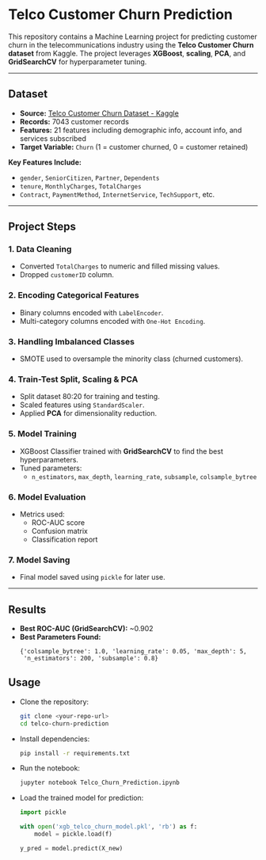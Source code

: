 # Telco Customer Churn Prediction

This repository contains a Machine Learning project for predicting customer churn in the telecommunications industry using the **Telco Customer Churn dataset** from Kaggle. The project leverages **XGBoost**, **scaling**, **PCA**, and **GridSearchCV** for hyperparameter tuning.

---

## Dataset

- **Source:** [Telco Customer Churn Dataset - Kaggle](https://www.kaggle.com/blastchar/telco-customer-churn)  
- **Records:** 7043 customer records  
- **Features:** 21 features including demographic info, account info, and services subscribed  
- **Target Variable:** `Churn` (1 = customer churned, 0 = customer retained)  

**Key Features Include:**  
- `gender`, `SeniorCitizen`, `Partner`, `Dependents`  
- `tenure`, `MonthlyCharges`, `TotalCharges`  
- `Contract`, `PaymentMethod`, `InternetService`, `TechSupport`, etc.

---

## Project Steps

### 1. Data Cleaning
- Converted `TotalCharges` to numeric and filled missing values.  
- Dropped `customerID` column.

### 2. Encoding Categorical Features
- Binary columns encoded with `LabelEncoder`.  
- Multi-category columns encoded with `One-Hot Encoding`.

### 3. Handling Imbalanced Classes
- SMOTE used to oversample the minority class (churned customers).

### 4. Train-Test Split, Scaling & PCA
- Split dataset 80:20 for training and testing.  
- Scaled features using `StandardScaler`.  
- Applied **PCA** for dimensionality reduction.

### 5. Model Training
- XGBoost Classifier trained with **GridSearchCV** to find the best hyperparameters.  
- Tuned parameters:  
  - `n_estimators`, `max_depth`, `learning_rate`, `subsample`, `colsample_bytree`

### 6. Model Evaluation
- Metrics used:  
  - ROC-AUC score  
  - Confusion matrix  
  - Classification report

### 7. Model Saving
- Final model saved using `pickle` for later use.

---

## Results

- **Best ROC-AUC (GridSearchCV):** ~0.902  
- **Best Parameters Found:**  
  ```text
  {'colsample_bytree': 1.0, 'learning_rate': 0.05, 'max_depth': 5,
   'n_estimators': 200, 'subsample': 0.8}

## Usage

- Clone the repository:

    ```bash
    git clone <your-repo-url>
    cd telco-churn-prediction
    ```

- Install dependencies:

    ```bash
    pip install -r requirements.txt
    ```

- Run the notebook:

    ```bash
    jupyter notebook Telco_Churn_Prediction.ipynb
    ```

- Load the trained model for prediction:

    ```python
    import pickle

    with open('xgb_telco_churn_model.pkl', 'rb') as f:
        model = pickle.load(f)

    y_pred = model.predict(X_new)
    ```

